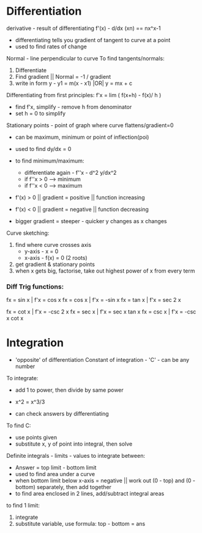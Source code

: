 # Differentiation
derivative - result of differentiating
f'(x) - d/dx (xn) == nx^x-1

- differentiating tells you gradient of tangent to curve at a point
- used to find rates of change

Normal - line perpendicular to curve
To find tangents/normals:
1) Differentiate
2) Find gradient || Normal = -1 / gradient
3) write in form y - y1 = m(x - x1) |OR| y = mx + c

Differentiating from first principles:
f'x = lim ( f(x+h) - f(x)/ h )
- find f'x, simplify - remove h from denominator
- set h = 0 to simplify

Stationary points - point of graph where curve flattens/gradient=0
 - can be maximum, minimum or point of inflection(poi)
 - used to find dy/dx = 0
 - to find minimum/maximum:
   - differentiate again - f''x - d^2 y/dx^2
   - if f''x > 0 --> minimum
   - if f''x < 0 --> maximum

- f'(x) > 0 || gradient = positive || function increasing
- f'(x) < 0 || gradient = negative || function decreasing
- bigger gradient = steeper - quicker y changes as x changes

Curve sketching:
1) find where curve crosses axis
    - y-axis - x = 0
    - x-axis - f(x) = 0 (2 roots)
2) get gradient & stationary points
3) when x gets big, factorise, take out highest power of x from every term

### Diff Trig functions:
fx = sin x | f'x = cos x
fx = cos x | f'x = -sin x
fx = tan x | f'x = sec 2 x

fx = cot x | f'x = -csc 2 x
fx = sec x | f'x = sec x tan x
fx = csc x | f'x = -csc x cot x

# Integration

- 'opposite' of differentiation
Constant of integration - 'C' - can be any number

To integrate:
- add 1 to power, then divide by same power
- x^2  = x^3/3

- can check answers by differentiating

To find C:
- use points given
- substitute x, y of point into integral, then solve

Definite integrals - limits - values to integrate between:
 - Answer = top limit - bottom limit
 - used to find area under a curve
 - when bottom limit below x-axis = negative || work out (0 - top) and (0 - bottom) separately, then add together
 - to find area enclosed in 2 lines, add/subtract integral areas

to find 1 limit:
1) integrate
2) substitute variable, use formula: top - bottom = ans


